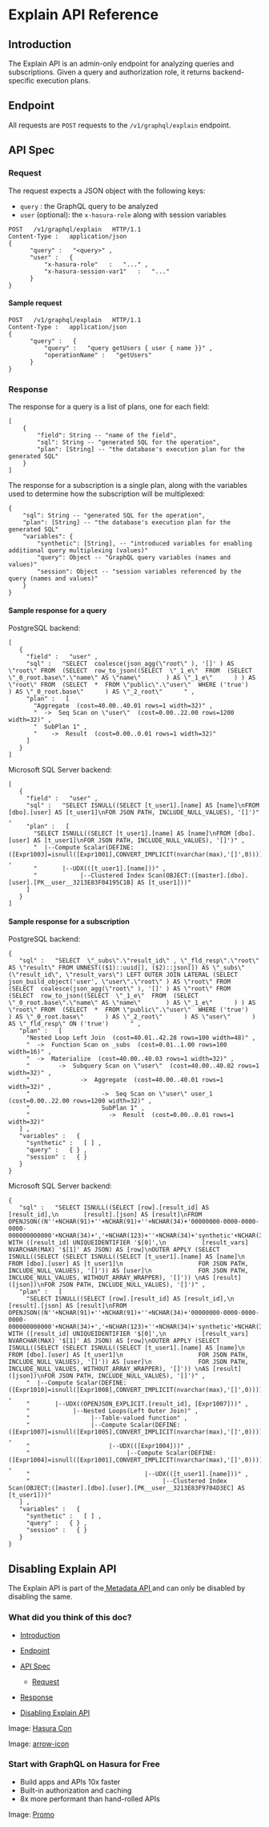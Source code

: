 # Explain API Reference

## Introduction​

The Explain API is an admin-only endpoint for analyzing queries and
subscriptions. Given a query and authorization role, it returns
backend-specific execution plans.

## Endpoint​

All requests are `POST` requests to the `/v1/graphql/explain` endpoint.

## API Spec​

### Request​

The request expects a JSON object with the following keys:

- `query` : the GraphQL query to be analyzed
- `user` (optional): the `x-hasura-role` along with session variables


```
POST   /v1/graphql/explain   HTTP/1.1
Content-Type :   application/json
{
      "query" :   "<query>" ,
      "user" :   {
          "x-hasura-role"   :   "..." ,
          "x-hasura-session-var1"   :   "..."
      }
}
```

#### Sample request​

```
POST   /v1/graphql/explain   HTTP/1.1
Content-Type :   application/json
{
      "query" :   {
          "query" :   "query getUsers { user { name }}" ,
          "operationName" :   "getUsers"
      }
}
```

### Response​

The response for a query is a list of plans, one for each field:

```
[
    {
        "field": String -- "name of the field",
        "sql": String -- "generated SQL for the operation",
        "plan": [String] -- "the database's execution plan for the generated SQL"
    }
]
```

The response for a subscription is a single plan, along with the
variables used to determine how the subscription will be multiplexed:

```
{
    "sql": String -- "generated SQL for the operation",
    "plan": [String] -- "the database's execution plan for the generated SQL"
    "variables": {
        "synthetic": [String], -- "introduced variables for enabling additional query multiplexing (values)"
        "query": Object -- "GraphQL query variables (names and values)"
        "session": Object -- "session variables referenced by the query (names and values)"
    }
}
```

#### Sample response for a query​

PostgreSQL backend:

```
[
   {
     "field" :   "user" ,
     "sql" :   "SELECT  coalesce(json_agg(\"root\" ), '[]' ) AS \"root\" FROM  (SELECT  row_to_json((SELECT  \"_1_e\"  FROM  (SELECT  \"_0_root.base\".\"name\" AS \"name\"       ) AS \"_1_e\"      ) ) AS \"root\" FROM  (SELECT  *  FROM \"public\".\"user\"  WHERE ('true')     ) AS \"_0_root.base\"      ) AS \"_2_root\"      " ,
     "plan" :   [
       "Aggregate  (cost=40.00..40.01 rows=1 width=32)" ,
       "  ->  Seq Scan on \"user\"  (cost=0.00..22.00 rows=1200 width=32)" ,
       "  SubPlan 1" ,
       "    ->  Result  (cost=0.00..0.01 rows=1 width=32)"
     ]
   }
]
```

Microsoft SQL Server backend:

```
[
   {
     "field" :   "user" ,
     "sql" :   "SELECT ISNULL((SELECT [t_user1].[name] AS [name]\nFROM [dbo].[user] AS [t_user1]\nFOR JSON PATH, INCLUDE_NULL_VALUES), '[]')" ,
     "plan" :   [
       "SELECT ISNULL((SELECT [t_user1].[name] AS [name]\nFROM [dbo].[user] AS [t_user1]\nFOR JSON PATH, INCLUDE_NULL_VALUES), '[]')" ,
       "  |--Compute Scalar(DEFINE:([Expr1003]=isnull([Expr1001],CONVERT_IMPLICIT(nvarchar(max),'[]',0))))" ,
       "       |--UDX(([t_user1].[name]))" ,
       "            |--Clustered Index Scan(OBJECT:([master].[dbo].[user].[PK__user__3213E83F04195C1B] AS [t_user1]))"
     ]
   }
]
```

#### Sample response for a subscription​

PostgreSQL backend:

```
{
   "sql" :   "SELECT  \"_subs\".\"result_id\" , \"_fld_resp\".\"root\" AS \"result\" FROM UNNEST(($1)::uuid[], ($2)::json[]) AS \"_subs\"(\"result_id\", \"result_vars\") LEFT OUTER JOIN LATERAL (SELECT  json_build_object('user', \"user\".\"root\" ) AS \"root\" FROM  (SELECT  coalesce(json_agg(\"root\" ), '[]' ) AS \"root\" FROM  (SELECT  row_to_json((SELECT  \"_1_e\"  FROM  (SELECT  \"_0_root.base\".\"name\" AS \"name\"       ) AS \"_1_e\"      ) ) AS \"root\" FROM  (SELECT  *  FROM \"public\".\"user\"  WHERE ('true')     ) AS \"_0_root.base\"      ) AS \"_2_root\"      ) AS \"user\"      ) AS \"_fld_resp\" ON ('true')      " ,
   "plan" :   [
     "Nested Loop Left Join  (cost=40.01..42.28 rows=100 width=48)" ,
     "  ->  Function Scan on _subs  (cost=0.01..1.00 rows=100 width=16)" ,
     "  ->  Materialize  (cost=40.00..40.03 rows=1 width=32)" ,
     "        ->  Subquery Scan on \"user\"  (cost=40.00..40.02 rows=1 width=32)" ,
     "              ->  Aggregate  (cost=40.00..40.01 rows=1 width=32)" ,
     "                    ->  Seq Scan on \"user\" user_1  (cost=0.00..22.00 rows=1200 width=32)" ,
     "                    SubPlan 1" ,
     "                      ->  Result  (cost=0.00..0.01 rows=1 width=32)"
   ] ,
   "variables" :   {
     "synthetic" :   [ ] ,
     "query" :   { } ,
     "session" :   { }
   }
}
```

Microsoft SQL Server backend:

```
{
   "sql" :   "SELECT ISNULL((SELECT [row].[result_id] AS [result_id],\n       [result].[json] AS [result]\nFROM OPENJSON((N''+NCHAR(91)+''+NCHAR(91)+''+NCHAR(34)+'00000000-0000-0000-0000-000000000000'+NCHAR(34)+','+NCHAR(123)+''+NCHAR(34)+'synthetic'+NCHAR(34)+''+NCHAR(58)+''+NCHAR(91)+''+NCHAR(93)+','+NCHAR(34)+'query'+NCHAR(34)+''+NCHAR(58)+''+NCHAR(123)+''+NCHAR(125)+','+NCHAR(34)+'session'+NCHAR(34)+''+NCHAR(58)+''+NCHAR(123)+''+NCHAR(125)+''+NCHAR(125)+''+NCHAR(93)+''+NCHAR(93)+''))\n     WITH ([result_id] UNIQUEIDENTIFIER '$[0]',\n          [result_vars] NVARCHAR(MAX) '$[1]' AS JSON) AS [row]\nOUTER APPLY (SELECT ISNULL((SELECT (SELECT ISNULL((SELECT [t_user1].[name] AS [name]\n                     FROM [dbo].[user] AS [t_user1]\n                     FOR JSON PATH, INCLUDE_NULL_VALUES), '[]')) AS [user]\n             FOR JSON PATH, INCLUDE_NULL_VALUES, WITHOUT_ARRAY_WRAPPER), '[]')) \nAS [result]([json])\nFOR JSON PATH, INCLUDE_NULL_VALUES), '[]')" ,
   "plan" :   [
     "SELECT ISNULL((SELECT [row].[result_id] AS [result_id],\n       [result].[json] AS [result]\nFROM OPENJSON((N''+NCHAR(91)+''+NCHAR(91)+''+NCHAR(34)+'00000000-0000-0000-0000-000000000000'+NCHAR(34)+','+NCHAR(123)+''+NCHAR(34)+'synthetic'+NCHAR(34)+''+NCHAR(58)+''+NCHAR(91)+''+NCHAR(93)+','+NCHAR(34)+'query'+NCHAR(34)+''+NCHAR(58)+''+NCHAR(123)+''+NCHAR(125)+','+NCHAR(34)+'session'+NCHAR(34)+''+NCHAR(58)+''+NCHAR(123)+''+NCHAR(125)+''+NCHAR(125)+''+NCHAR(93)+''+NCHAR(93)+''))\n     WITH ([result_id] UNIQUEIDENTIFIER '$[0]',\n          [result_vars] NVARCHAR(MAX) '$[1]' AS JSON) AS [row]\nOUTER APPLY (SELECT ISNULL((SELECT (SELECT ISNULL((SELECT [t_user1].[name] AS [name]\n                     FROM [dbo].[user] AS [t_user1]\n                     FOR JSON PATH, INCLUDE_NULL_VALUES), '[]')) AS [user]\n             FOR JSON PATH, INCLUDE_NULL_VALUES, WITHOUT_ARRAY_WRAPPER), '[]')) \nAS [result]([json])\nFOR JSON PATH, INCLUDE_NULL_VALUES), '[]')" ,
     "  |--Compute Scalar(DEFINE:([Expr1010]=isnull([Expr1008],CONVERT_IMPLICIT(nvarchar(max),'[]',0))))" ,
     "       |--UDX((OPENJSON_EXPLICIT.[result_id], [Expr1007]))" ,
     "            |--Nested Loops(Left Outer Join)" ,
     "                 |--Table-valued function" ,
     "                 |--Compute Scalar(DEFINE:([Expr1007]=isnull([Expr1005],CONVERT_IMPLICIT(nvarchar(max),'[]',0))))" ,
     "                      |--UDX(([Expr1004]))" ,
     "                           |--Compute Scalar(DEFINE:([Expr1004]=isnull([Expr1001],CONVERT_IMPLICIT(nvarchar(max),'[]',0))))" ,
     "                                |--UDX(([t_user1].[name]))" ,
     "                                     |--Clustered Index Scan(OBJECT:([master].[dbo].[user].[PK__user__3213E83F9704D3EC] AS [t_user1]))"
   ] ,
   "variables" :   {
     "synthetic" :   [ ] ,
     "query" :   { } ,
     "session" :   { }
   }
}
```

## Disabling Explain API​

The Explain API is part of the[ Metadata API ](https://hasura.io/docs/latest/api-reference/metadata-api/index/)and can
only be disabled by disabling the same.

### What did you think of this doc?

- [ Introduction ](https://hasura.io/docs/latest/api-reference/explain/#introduction)
- [ Endpoint ](https://hasura.io/docs/latest/api-reference/explain/#endpoint)
- [ API Spec ](https://hasura.io/docs/latest/api-reference/explain/#api-spec)
    - [ Request ](https://hasura.io/docs/latest/api-reference/explain/#request)

- [ Response ](https://hasura.io/docs/latest/api-reference/explain/#response)
- [ Disabling Explain API ](https://hasura.io/docs/latest/api-reference/explain/#disabling-explain-api)


Image: [ Hasura Con ](https://res.cloudinary.com/dh8fp23nd/image/upload/v1686154570/hasura-con-2023/has-con-light-date_r2a2ud.png)

Image: [ arrow-icon ](https://res.cloudinary.com/dh8fp23nd/image/upload/v1683723549/main-web/chevron-right_ldbi7d.png)

### Start with GraphQL on Hasura for Free

- Build apps and APIs 10x faster
- Built-in authorization and caching
- 8x more performant than hand-rolled APIs


Image: [ Promo ](https://hasura.io/docs/assets/images/hasura-free-ff60e409244e0ea12b5a3045d1a9096b.png)